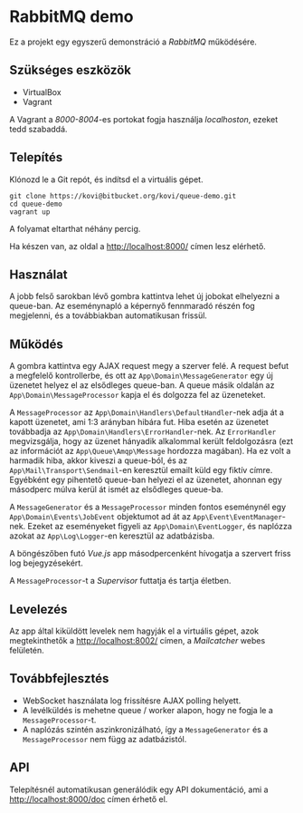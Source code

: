 RabbitMQ demo
=============

Ez a projekt egy egyszerű demonstráció a _RabbitMQ_ működésére.

Szükséges eszközök
------------------

- VirtualBox
- Vagrant

A Vagrant a _8000-8004_-es portokat fogja használja _localhoston_, ezeket tedd szabaddá.

Telepítés
---------

Klónozd le a Git repót, és indítsd el a virtuális gépet.

```
git clone https://kovi@bitbucket.org/kovi/queue-demo.git
cd queue-demo
vagrant up
```

A folyamat eltarthat néhány percig.

Ha készen van, az oldal a [http://localhost:8000/](http://localhost:8000/) címen lesz elérhető.

Használat
---------

A jobb felső sarokban lévő gombra kattintva lehet új jobokat elhelyezni a queue-ban. Az eseménynapló a képernyő fennmaradó részén fog megjelenni, és a továbbiakban automatikusan frissül.

Működés
-------

A gombra kattintva egy AJAX request megy a szerver felé. A request befut a megfelelő kontrollerbe, és ott az `App\Domain\MessageGenerator` egy új üzenetet helyez el az elsődleges queue-ban. A queue másik oldalán az `App\Domain\MessageProcessor` kapja el és dolgozza fel az üzeneteket.

A `MessageProcessor` az `App\Domain\Handlers\DefaultHandler`-nek adja át a kapott üzenetet, ami 1:3 arányban hibára fut. Hiba esetén az üzenetet továbbadja az `App\Domain\Handlers\ErrorHandler`-nek. Az `ErrorHandler` megvizsgálja, hogy az üzenet hányadik alkalommal került feldolgozásra (ezt az információt az `App\Queue\Amqp\Message` hordozza magában). Ha ez volt a harmadik hiba, akkor kiveszi a queue-ból, és az `App\Mail\Transport\Sendmail`-en keresztül emailt küld egy fiktív címre. Egyébként egy pihentető queue-ban helyezi el az üzenetet, ahonnan egy másodperc múlva kerül át ismét az elsődleges queue-ba.

A `MessageGenerator` és a `MessageProcessor` minden fontos eseménynél egy `App\Domain\Events\JobEvent` objektumot ad át az `App\Event\EventManager`-nek. Ezeket az eseményeket figyeli az `App\Domain\EventLogger`, és naplózza azokat az `App\Log\Logger`-en keresztül az adatbázisba.

A böngészőben futó _Vue.js_ app másodpercenként hívogatja a szervert friss log bejegyzésekért.

A `MessageProcessor`-t a _Supervisor_ futtatja és tartja életben.

Levelezés
---------

Az app által kiküldött levelek nem hagyják el a virtuális gépet, azok megtekinthetők a [http://localhost:8002/](http://localhost:8002/) címen, a _Mailcatcher_ webes felületén.

Továbbfejlesztés
----------------

- WebSocket használata log frissítésre AJAX polling helyett.
- A levélküldés is mehetne queue / worker alapon, hogy ne fogja le a `MessageProcessor`-t.
- A naplózás szintén aszinkronizálható, így a `MessageGenerator` és a `MessageProcessor` nem függ az adatbázistól.

API
---

Telepítésnél automatikusan generálódik egy API dokumentáció, ami a [http://localhost:8000/doc](http://localhost:8000/doc) címen érhető el.
